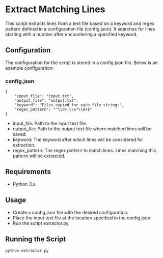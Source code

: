 # Extract Matching Lines
This script extracts lines from a text file based on a keyword and regex pattern defined in a configuration file (config.json). It searches for lines starting with a number after encountering a specified keyword.

## Configuration
The configuration for the script is stored in a config.json file. Below is an example configuration:

### config.json

    {
        "input_file": "input.txt",
        "output_file": "output.txt",
        "keyword": "Files copied for each file string:",
        "regex_pattern": "^\\d+:\\s*\\d+$"
    }
- input_file: Path to the input text file.
- output_file: Path to the output text file where matched lines will be saved.
- keyword: The keyword after which lines will be considered for extraction.
- regex_pattern: The regex pattern to match lines. Lines matching this pattern will be extracted.
## Requirements
- Python 3.x
## Usage
- Create a config.json file with the desired configuration.
- Place the input text file at the location specified in the config.json.
- Run the script extractor.py.

## Running the Script
    python extractor.py